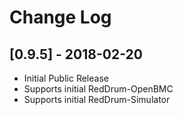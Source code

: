 # Change Log

## [0.9.5] - 2018-02-20
- Initial Public Release 
- Supports initial RedDrum-OpenBMC 
- Supports initial RedDrum-Simulator 


